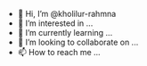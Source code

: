 - 👋 Hi, I’m @kholilur-rahmna
- 👀 I’m interested in ...
- 🌱 I’m currently learning ...
- 💞️ I’m looking to collaborate on ...
- 📫 How to reach me ...

<!---
kholilur-rahmna/kholilur-rahmna is a ✨ special ✨ repository because its `README.md` (this file) appears on your GitHub profile.
You can click the Preview link to take a look at your changes.
--->
